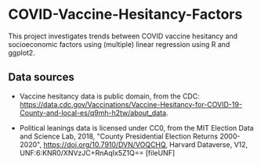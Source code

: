 # COVID-Vaccine-Hesitancy-Factors
This project investigates trends between COVID vaccine hesitancy and socioeconomic factors using (multiple) linear regression using R and ggplot2. 

## Data sources

- Vaccine hesitancy data is public domain, from the CDC: https://data.cdc.gov/Vaccinations/Vaccine-Hesitancy-for-COVID-19-County-and-local-es/q9mh-h2tw/about_data.

- Political leanings data is licensed under CC0, from the MIT Election Data and Science Lab, 2018, "County Presidential Election Returns 2000-2020", https://doi.org/10.7910/DVN/VOQCHQ, Harvard Dataverse, V12, UNF:6:KNR0/XNVzJC+RnAqIx5Z1Q== [fileUNF]
